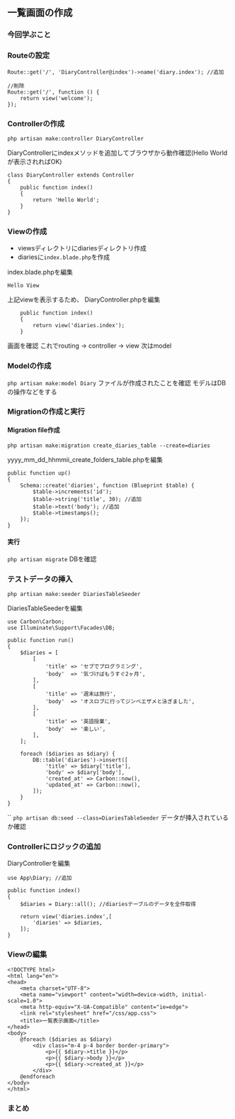 ## 一覧画面の作成
### 今回学ぶこと

### Routeの設定
```
Route::get('/', 'DiaryController@index')->name('diary.index'); //追加

//削除
Route::get('/', function () {
    return view('welcome');
});
```

### Controllerの作成
`php artisan make:controller DiaryController`

DiaryControllerにindexメソッドを追加してブラウザから動作確認(Hello Worldが表示されればOK)
```
class DiaryController extends Controller
{
    public function index()
    {
        return 'Hello World';
    }
}
```

### Viewの作成
- viewsディレクトリにdiariesディレクトリ作成
- diariesに`index.blade.php`を作成

index.blade.phpを編集
```
Hello View
```

上記viewを表示するため、
DiaryController.phpを編集
```
    public function index()
    {
        return view('diaries.index');
    }
```

画面を確認
これでrouting -> controller -> view
次はmodel

### Modelの作成
`php artisan make:model Diary`
ファイルが作成されたことを確認
モデルはDBの操作などをする

### Migrationの作成と実行
#### Migration file作成
`php artisan make:migration create_diaries_table --create=diaries`

yyyy_mm_dd_hhmmii_create_folders_table.phpを編集
```
public function up()
{
    Schema::create('diaries', function (Blueprint $table) {
        $table->increments('id'); 
        $table->string('title', 30); //追加
        $table->text('body'); //追加
        $table->timestamps();
    });
}
```

#### 実行
`php artisan migrate`
DBを確認

### テストデータの挿入
`php artisan make:seeder DiariesTableSeeder`


DiariesTableSeederを編集
```
use Carbon\Carbon;
use Illuminate\Support\Facades\DB;

public function run()
{
    $diaries = [
        [
            'title' => 'セブでプログラミング',
            'body'  => '気づけばもうすぐ2ヶ月',
        ],
        [
            'title' => '週末は旅行',
            'body'  => 'オスロブに行ってジンベエザメと泳ぎました',
        ],
        [
            'title' => '英語授業',
            'body'  => '楽しい',
        ],
    ];

    foreach ($diaries as $diary) {
        DB::table('diaries')->insert([
            'title' => $diary['title'],
            'body' => $diary['body'],
            'created_at' => Carbon::now(),
            'updated_at' => Carbon::now(),
        ]);
    }
}
```

``
`php artisan db:seed --class=DiariesTableSeeder`
データが挿入されているか確認



### Controllerにロジックの追加
DiaryControllerを編集
```
use App\Diary; //追加

public function index()
{
    $diaries = Diary::all(); //diariesテーブルのデータを全件取得

    return view('diaries.index',[
        'diaries' => $diaries,
    ]);
}
```

### Viewの編集
```
<!DOCTYPE html>
<html lang="en">
<head>
    <meta charset="UTF-8">
    <meta name="viewport" content="width=device-width, initial-scale=1.0">
    <meta http-equiv="X-UA-Compatible" content="ie=edge">
    <link rel="stylesheet" href="/css/app.css">
    <title>一覧表示画面</title>
</head>
<body>
    @foreach ($diaries as $diary)
        <div class="m-4 p-4 border border-primary">
            <p>{{ $diary->title }}</p>
            <p>{{ $diary->body }}</p>
            <p>{{ $diary->created_at }}</p>
        </div>
    @endforeach
</body>
</html>
```



### まとめ



